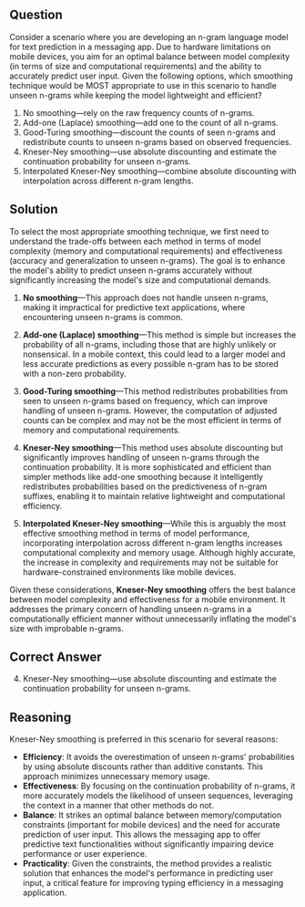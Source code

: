 ## Question
Consider a scenario where you are developing an n-gram language model for text prediction in a messaging app. Due to hardware limitations on mobile devices, you aim for an optimal balance between model complexity (in terms of size and computational requirements) and the ability to accurately predict user input. Given the following options, which smoothing technique would be MOST appropriate to use in this scenario to handle unseen n-grams while keeping the model lightweight and efficient?

1. No smoothing—rely on the raw frequency counts of n-grams.
2. Add-one (Laplace) smoothing—add one to the count of all n-grams.
3. Good-Turing smoothing—discount the counts of seen n-grams and redistribute counts to unseen n-grams based on observed frequencies.
4. Kneser-Ney smoothing—use absolute discounting and estimate the continuation probability for unseen n-grams.
5. Interpolated Kneser-Ney smoothing—combine absolute discounting with interpolation across different n-gram lengths.

## Solution

To select the most appropriate smoothing technique, we first need to understand the trade-offs between each method in terms of model complexity (memory and computational requirements) and effectiveness (accuracy and generalization to unseen n-grams). The goal is to enhance the model's ability to predict unseen n-grams accurately without significantly increasing the model's size and computational demands.

1. **No smoothing**—This approach does not handle unseen n-grams, making it impractical for predictive text applications, where encountering unseen n-grams is common.

2. **Add-one (Laplace) smoothing**—This method is simple but increases the probability of all n-grams, including those that are highly unlikely or nonsensical. In a mobile context, this could lead to a larger model and less accurate predictions as every possible n-gram has to be stored with a non-zero probability.

3. **Good-Turing smoothing**—This method redistributes probabilities from seen to unseen n-grams based on frequency, which can improve handling of unseen n-grams. However, the computation of adjusted counts can be complex and may not be the most efficient in terms of memory and computational requirements.

4. **Kneser-Ney smoothing**—This method uses absolute discounting but significantly improves handling of unseen n-grams through the continuation probability. It is more sophisticated and efficient than simpler methods like add-one smoothing because it intelligently redistributes probabilities based on the predictiveness of n-gram suffixes, enabling it to maintain relative lightweight and computational efficiency.

5. **Interpolated Kneser-Ney smoothing**—While this is arguably the most effective smoothing method in terms of model performance, incorporating interpolation across different n-gram lengths increases computational complexity and memory usage. Although highly accurate, the increase in complexity and requirements may not be suitable for hardware-constrained environments like mobile devices.

Given these considerations, **Kneser-Ney smoothing** offers the best balance between model complexity and effectiveness for a mobile environment. It addresses the primary concern of handling unseen n-grams in a computationally efficient manner without unnecessarily inflating the model's size with improbable n-grams.

## Correct Answer

4. Kneser-Ney smoothing—use absolute discounting and estimate the continuation probability for unseen n-grams.

## Reasoning

Kneser-Ney smoothing is preferred in this scenario for several reasons: 
- **Efficiency**: It avoids the overestimation of unseen n-grams' probabilities by using absolute discounts rather than additive constants. This approach minimizes unnecessary memory usage.
- **Effectiveness**: By focusing on the continuation probability of n-grams, it more accurately models the likelihood of unseen sequences, leveraging the context in a manner that other methods do not.
- **Balance**: It strikes an optimal balance between memory/computation constraints (important for mobile devices) and the need for accurate prediction of user input. This allows the messaging app to offer predictive text functionalities without significantly impairing device performance or user experience.
- **Practicality**: Given the constraints, the method provides a realistic solution that enhances the model's performance in predicting user input, a critical feature for improving typing efficiency in a messaging application.